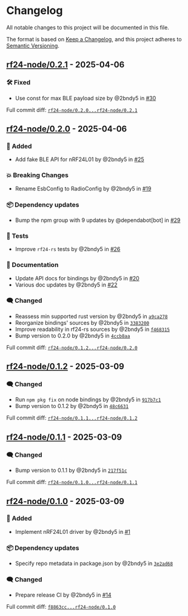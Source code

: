 # Changelog

All notable changes to this project will be documented in this file.

The format is based on [Keep a Changelog](https://keepachangelog.com/en/1.0.0/),
and this project adheres to [Semantic Versioning](https://semver.org/spec/v2.0.0.html).
<!-- markdownlint-disable MD024 -->

## [rf24-node/0.2.1] - 2025-04-06

### <!-- 4 --> 🛠️ Fixed

- Use const for max BLE payload size by @2bndy5 in [#30](https://github.com/nRF24/rf24-rs/pull/30)

[rf24-node/0.2.1]: https://github.com/nRF24/rf24-rs/compare/rf24-node/0.2.0...rf24-node/0.2.1

Full commit diff: [`rf24-node/0.2.0...rf24-node/0.2.1`][rf24-node/0.2.1]

## [rf24-node/0.2.0] - 2025-04-06

### <!-- 1 --> 🚀 Added

- Add fake BLE API for nRF24L01 by @2bndy5 in [#25](https://github.com/nRF24/rf24-rs/pull/25)

### <!-- 10 --> 💥 Breaking Changes

- Rename EsbConfig to RadioConfig by @2bndy5 in [#19](https://github.com/nRF24/rf24-rs/pull/19)

### <!-- 6 --> 📦 Dependency updates

- Bump the npm group with 9 updates by @dependabot[bot] in [#29](https://github.com/nRF24/rf24-rs/pull/29)

### <!-- 7 -->🚦 Tests

- Improve `rf24-rs` tests by @2bndy5 in [#26](https://github.com/nRF24/rf24-rs/pull/26)

### <!-- 8 --> 📝 Documentation

- Update API docs for bindings by @2bndy5 in [#20](https://github.com/nRF24/rf24-rs/pull/20)
- Various doc updates by @2bndy5 in [#22](https://github.com/nRF24/rf24-rs/pull/22)

### <!-- 9 --> 🗨️ Changed

- Reassess min supported rust version by @2bndy5 in [`a9ca278`](https://github.com/nRF24/rf24-rs/commit/a9ca278b3ed38a682bba54bbf32de2b874ae9097)
- Reorganize bindings' sources by @2bndy5 in [`3383200`](https://github.com/nRF24/rf24-rs/commit/33832000723857bf7b09a94c4ab892adc9cc66bf)
- Improve readability in rf24-rs sources by @2bndy5 in [`f468315`](https://github.com/nRF24/rf24-rs/commit/f4683153d72bd67b0a7707a3a922a0d03b852164)
- Bump version to 0.2.0 by @2bndy5 in [`4ccb8aa`](https://github.com/nRF24/rf24-rs/commit/4ccb8aa09a06b154efeb9007ba1b3a88ea7c5682)

[rf24-node/0.2.0]: https://github.com/nRF24/rf24-rs/compare/rf24-node/0.1.2...rf24-node/0.2.0

Full commit diff: [`rf24-node/0.1.2...rf24-node/0.2.0`][rf24-node/0.2.0]

## [rf24-node/0.1.2] - 2025-03-09

### <!-- 9 --> 🗨️ Changed

- Run `npm pkg fix` on node bindings by @2bndy5 in [`917b7c1`](https://github.com/nRF24/rf24-rs/commit/917b7c138d0f809c4959b0aee860d2cfb7f15fac)
- Bump version to 0.1.2 by @2bndy5 in [`48c6631`](https://github.com/nRF24/rf24-rs/commit/48c663146c989e05e2506eda67fcbe0795e68c98)

[rf24-node/0.1.2]: https://github.com/nRF24/rf24-rs/compare/rf24-node/0.1.1...rf24-node/0.1.2

Full commit diff: [`rf24-node/0.1.1...rf24-node/0.1.2`][rf24-node/0.1.2]

## [rf24-node/0.1.1] - 2025-03-09

### <!-- 9 --> 🗨️ Changed

- Bump version to 0.1.1 by @2bndy5 in [`217f51c`](https://github.com/nRF24/rf24-rs/commit/217f51cde5c33451b9fbf845ec0a2ca89902e990)

[rf24-node/0.1.1]: https://github.com/nRF24/rf24-rs/compare/rf24-node/0.1.0...rf24-node/0.1.1

Full commit diff: [`rf24-node/0.1.0...rf24-node/0.1.1`][rf24-node/0.1.1]

## [rf24-node/0.1.0] - 2025-03-09

### <!-- 1 --> 🚀 Added

- Implement nRF24L01 driver by @2bndy5 in [#1](https://github.com/nRF24/rf24-rs/pull/1)

### <!-- 6 --> 📦 Dependency updates

- Specify repo metadata in package.json by @2bndy5 in [`3e2ad68`](https://github.com/nRF24/rf24-rs/commit/3e2ad68e1de85e1622a3c474c4853c2620e5f103)

### <!-- 9 --> 🗨️ Changed

- Prepare release CI by @2bndy5 in [#14](https://github.com/nRF24/rf24-rs/pull/14)

[rf24-node/0.1.0]: https://github.com/nRF24/rf24-rs/compare/f8863cc36d66708bfa0fb2fb1a219c7b2f97f7d6...rf24-node/0.1.0

Full commit diff: [`f8863cc...rf24-node/0.1.0`][rf24-node/0.1.0]

<!-- generated by git-cliff -->
